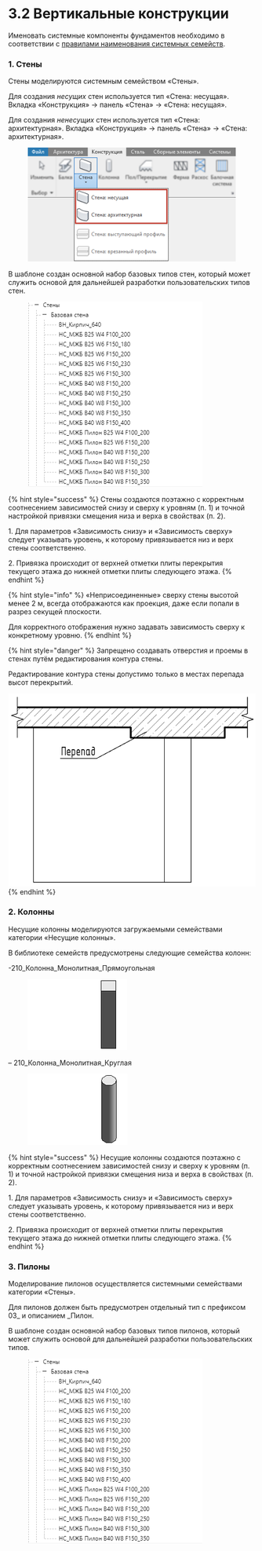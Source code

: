 # 3.2 Вертикальные конструкции

Именовать системные компоненты фундаментов необходимо в соответствии с [правилами наименования системных семейств](../../reglament-bim/interactive-blocks.md).

### 1. **Стены** <a href="#id-1.-steny" id="id-1.-steny"></a>

Стены моделируются системным семейством «Стены».

Для создания _несущих_ стен используется тип «Стена: несущая». Вкладка «Конструкция» -> панель «Стена» -> «Стена: несущая».

Для создания _ненесущих_ стен используется тип «Стена: архитектурная». Вкладка «Конструкция» -> панель «Стена» -> «Стена: архитектурная».

<figure><img src="../../.gitbook/assets/image (28).png" alt=""><figcaption></figcaption></figure>

В шаблоне создан основной набор базовых типов стен, который может служить основой для дальнейшей разработки пользовательских типов стен.

<figure><img src="../../.gitbook/assets/2025-06-10_14-15-54.png" alt=""><figcaption></figcaption></figure>

{% hint style="success" %}
Стены создаются поэтажно с корректным соотнесением зависимостей снизу и сверху к уровням (п. 1) и точной настройкой привязки смещения низа и верха в свойствах (п. 2).

1\. Для параметров «Зависимость снизу» и «Зависимость сверху» следует указывать уровень, к которому привязывается низ и верх стены соответственно.

2\. Привязка происходит от верхней отметки плиты перекрытия текущего этажа до нижней отметки плиты следующего этажа.
{% endhint %}

{% hint style="info" %}
«Неприсоединенные» сверху стены высотой менее 2 м, всегда отображаются как проекция, даже если попали в разрез секущей плоскости.

Для корректного отображения нужно задавать зависимость сверху к конкретному уровню.
{% endhint %}

{% hint style="danger" %}
Запрещено создавать отверстия и проемы в стенах путём редактирования контура стены.

Редактирование контура стены допустимо только в местах перепада высот перекрытий.

<img src="../../.gitbook/assets/image (1) (2).png" alt="" data-size="original">
{% endhint %}

### 2. **Колонны** <a href="#id-2.-kolonny" id="id-2.-kolonny"></a>

Несущие колонны моделируются загружаемыми семействами категории «Несущие колонны».

В библиотеке семейств предусмотрены следующие семейства колонн:

-210\_Колонна\_Монолитная\_Прямоугольная

<figure><img src="../../.gitbook/assets/image (2) (2).png" alt=""><figcaption></figcaption></figure>

– 210\_Колонна\_Монолитная\_Круглая

<figure><img src="../../.gitbook/assets/image (3) (2).png" alt=""><figcaption></figcaption></figure>

{% hint style="success" %}
Несущие колонны создаются поэтажно с корректным соотнесением зависимостей снизу и сверху к уровням (п. 1) и точной настройкой привязки смещения низа и верха в свойствах (п. 2).

1\. Для параметров «Зависимость снизу» и «Зависимость сверху» следует указывать уровень, к которому привязывается низ и верх стены соответственно.

2\. Привязка происходит от верхней отметки плиты перекрытия текущего этажа до нижней отметки плиты следующего этажа.
{% endhint %}

### 3. **Пилоны** <a href="#id-3.-pilony" id="id-3.-pilony"></a>

Моделирование пилонов осуществляется системными семействами категории «Стены».

Для пилонов должен быть предусмотрен отдельный тип с префиксом 03\_ и описанием \_Пилон.

В шаблоне создан основной набор базовых типов пилонов, который может служить основой для дальнейшей разработки пользовательских типов.

<figure><img src="../../.gitbook/assets/2025-06-10_14-15-54.png" alt=""><figcaption></figcaption></figure>


